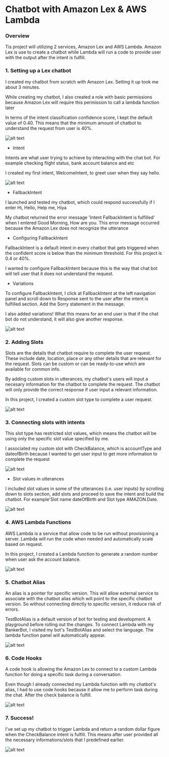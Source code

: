 # Chatbot with Amazon Lex & AWS Lambda

### Overview

Tis project will utilizing 2 services, Amazon Lex and AWS Lambda. Amazon Lex is use to create a chatbot while Lambda will run a code to provide user with the output after the intent is fulfill.


### 1. Setting up a Lex chatbot

I created my chatbot from scratch with Amazon Lex. Setting it up took me about 3 minutes.

While creating my chatbot, I also created a role with basic permissions because Amazon Lex will require this permission to call a lambda function later

In terms of the intent classification confidence score, I kept the default value of 0.40. This means that the minimum amount of chatbot to understand the request from user is 40%.

![alt text](https://github.com/hanifyaziz/AWS-Projects/blob/main/screenshot/chatbot/language-to-bot.PNG?raw=true)

- Intent

Intents are what user trying to achieve by interacting with the chat bot. For example checking flight status, bank account balance and etc

I created my first intent, WelcomeIntent, to greet user when they say hello.

![alt text](https://github.com/hanifyaziz/AWS-Projects/blob/main/screenshot/chatbot/1st-conversation.PNG?raw=true)

- FallbackIntent

I launched and tested my chatbot, which could respond successfully if I enter Hi, Hello, Help me, Hiya

My chatbot returned the error message 'Intent FallbackIntent is fulfilled' when I entered Good Morning, How are you. This error message occurred because the Amazon Lex does not recognize the utterance

- Configuring FallbackIntent

FallbackIntent is a default intent in every chatbot that gets triggered when the confident score is below than the minimum threshold. For this project is 0.4 or 40%.

I wanted to configure FallbackIntent because this is the way that chat bot will tell user that it does not understand the request.

- Variations

To configure FallbackIntent, I click at FallbackIntent at the left navigation panel and scroll down to Response sent to the user after the intent is fulfilled section. Add the Sorry statement in the message.

I also added variations! What this means for an end user is that if the chat bot do not understand, it will also give another response.

![alt text](https://github.com/hanifyaziz/AWS-Projects/blob/main/screenshot/chatbot/fallback-intent.PNG?raw=true)

### 2. Adding Slots

Slots are the details that chatbot require to complete the user request. These include date, location, place or any other details that are relevant for the request. Slots can be custom or can be ready-to-use which are available for common info.

By adding custom slots in utterances, my chatbot's users will input a necesary information for the chatbot to complete the request. The chatbot will only provide the correct response if user input a relevant information.

In this project, I created a custom slot type to complete a user request.

![alt text](https://github.com/hanifyaziz/AWS-Projects/blob/main/screenshot/chatbot/SlotType.PNG?raw=true)

### 3. Connecting slots with intents 

This slot type has restricted slot values, which means the chatbot will be using only the specific slot value specified by me.

I associated my custom slot with CheckBalance, which is accountType and dateofBirth because I wanted to get user input to get more information to complete the request

![alt text](https://github.com/hanifyaziz/AWS-Projects/blob/main/screenshot/chatbot/intentSlot.PNG?raw=true)


- Slot values in utterances

I included slot values in some of the utterances (i.e. user inputs) by scrolling down to slots section, add slots and proceed to save the intent and build the chatbot. For example'Slot name dateOfBirth and Slot type AMAZON.Date.

![alt text](https://github.com/hanifyaziz/AWS-Projects/blob/main/screenshot/chatbot/testintentslot.PNG?raw=true)


### 4. AWS Lambda Functions

AWS Lambda is a service that allow code to be run without provisioning a server. Lambda will run the code when needed and automatically scale based on request.

In this project, I created a Lambda function to generate a random number when user ask the account balance.

![alt text](https://github.com/hanifyaziz/AWS-Projects/blob/main/screenshot/chatbot/lambdacode.PNG?raw=true)

### 5. Chatbot Alias

An alias is a pointer for specific version. This will allow external service to associate with the chatbot alias which will point to the specific chatbot version. So without connecting directly to specific version, it reduce risk of errors.

TestBotAlias is a default version of bot for testing and development. A playground before rolling out the changes. To connect Lambda with my BankerBot, I visited my bot's TestBotAlias and select the language. The lambda function panel will automatically appear.

![alt text](https://github.com/hanifyaziz/AWS-Projects/blob/main/screenshot/chatbot/associatelambda.PNG?raw=true)

### 6. Code Hooks

A code hook is allowing the Amazon Lex to connect to a custom Lambda function for doing a specific task during a conversation.

Even though I already connected my Lambda function with my chatbot's alias, I had to use code hooks because it allow me to perform task during the chat. After the check balance is fulfill.

![alt text](https://github.com/hanifyaziz/AWS-Projects/blob/main/screenshot/chatbot/associateintentwithlambda.PNG?raw=true)

### 7. Success!

I've set up my chatbot to trigger Lambda and return a random dollar figure when the CheckBalance intent is fulfill. This means after user provided all the necessary informations/slots that I predefined earlier.

![alt text](https://github.com/hanifyaziz/AWS-Projects/blob/main/screenshot/chatbot/bankbalance.PNG?raw=true)


